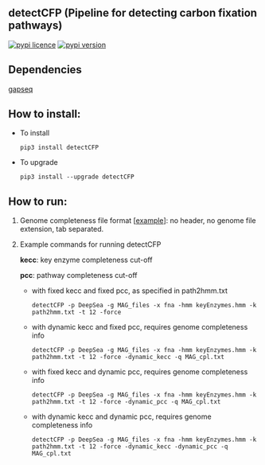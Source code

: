 
## detectCFP (Pipeline for detecting carbon fixation pathways)

[![pypi licence](https://img.shields.io/pypi/l/detectCFP.svg)](https://opensource.org/licenses/gpl-3.0.html)
[![pypi version](https://img.shields.io/pypi/v/detectCFP.svg)](https://pypi.python.org/pypi/detectCFP) 


Dependencies
---

[gapseq](https://github.com/jotech/gapseq)


How to install:
---

+ To install

      pip3 install detectCFP

+ To upgrade
   
      pip3 install --upgrade detectCFP


How to run:
---

1. Genome completeness file format [[example](example_data/mag_cpl.txt)]: no header, no genome file extension, tab separated.
    
1. Example commands for running detectCFP

    **kecc**: key enzyme completeness cut-off
    
    **pcc**: pathway completeness cut-off

   + with fixed kecc and fixed pcc, as specified in path2hmm.txt
         
         detectCFP -p DeepSea -g MAG_files -x fna -hmm keyEnzymes.hmm -k path2hmm.txt -t 12 -force 

   + with dynamic kecc and fixed pcc, requires genome completeness info

         detectCFP -p DeepSea -g MAG_files -x fna -hmm keyEnzymes.hmm -k path2hmm.txt -t 12 -force -dynamic_kecc -q MAG_cpl.txt 

   + with fixed kecc and dynamic pcc, requires genome completeness info

         detectCFP -p DeepSea -g MAG_files -x fna -hmm keyEnzymes.hmm -k path2hmm.txt -t 12 -force -dynamic_pcc -q MAG_cpl.txt 

   + with dynamic kecc and dynamic pcc, requires genome completeness info

         detectCFP -p DeepSea -g MAG_files -x fna -hmm keyEnzymes.hmm -k path2hmm.txt -t 12 -force -dynamic_kecc -dynamic_pcc -q MAG_cpl.txt
